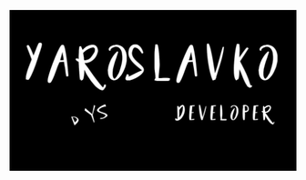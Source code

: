 [![Header](https://github.com/kutsmyda/kutsmyda/blob/main/assets/Untitled-1.png)](https://www.facebook.com/slava.slaa/)
